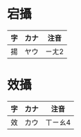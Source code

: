 # 宕攝

| 字  | カナ | 注音  |
| --- | ---- | ----- |
| 揚  | ヤウ | ㄧㄤ2 |

# 效攝

| 字  | カナ | 注音    |
| --- | ---- | ------- |
| 效  | カウ | ㄒㄧㄠ4 |
